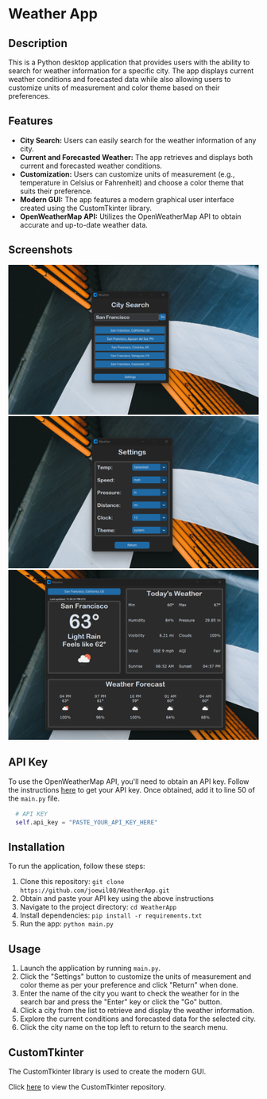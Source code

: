 # Weather App

## Description

This is a Python desktop application that provides users with the ability to search for weather information for a specific city. The app displays current weather conditions and forecasted data while also allowing users to customize units of measurement and color theme based on their preferences.

## Features

- **City Search:** Users can easily search for the weather information of any city.
- **Current and Forecasted Weather:** The app retrieves and displays both current and forecasted weather conditions.
- **Customization:** Users can customize units of measurement (e.g., temperature in Celsius or Fahrenheit) and choose a color theme that suits their preference.
- **Modern GUI:** The app features a modern graphical user interface created using the CustomTkinter library.
- **OpenWeatherMap API:** Utilizes the OpenWeatherMap API to obtain accurate and up-to-date weather data.

## Screenshots

![Screenshot](screenshots/search_menu.png)
![Screenshot](screenshots/settings_menu.png)
![Screenshot](screenshots/weather_menu.png)

## API Key

To use the OpenWeatherMap API, you'll need to obtain an API key. Follow the instructions [here](https://openweathermap.org/appid) to get your API key. Once obtained, add it to line 50 of the `main.py` file.

```python
  # API KEY
  self.api_key = "PASTE_YOUR_API_KEY_HERE"
```

## Installation

To run the application, follow these steps:

1. Clone this repository: `git clone https://github.com/joewil08/WeatherApp.git`
2. Obtain and paste your API key using the above instructions
3. Navigate to the project directory: `cd WeatherApp`
4. Install dependencies: `pip install -r requirements.txt`
5. Run the app: `python main.py`

## Usage

1. Launch the application by running `main.py`.
2. Click the "Settings" button to customize the units of measurement and color theme as per your preference and click "Return" when done.
3. Enter the name of the city you want to check the weather for in the search bar and press the "Enter" key or click the "Go" button.
4. Click a city from the list to retrieve and display the weather information.
5. Explore the current conditions and forecasted data for the selected city.
6. Click the city name on the top left to return to the search menu.

## CustomTkinter

The CustomTkinter library is used to create the modern GUI.

Click [here](https://github.com/tomschimansky/customtkinter) to view the CustomTkinter repository.
